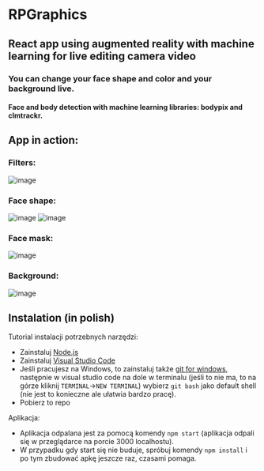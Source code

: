 # RPGraphics
## React app using augmented reality with machine learning for live editing camera video
### You can change your face shape and color and your background live.
#### Face and body detection with machine learning libraries: bodypix and clmtrackr.


## App in action:
### Filters: 
![image](https://user-images.githubusercontent.com/39704129/135772423-f7d61ecf-d4a7-425c-8a54-460d7694bd41.png)
### Face shape:
![image](https://user-images.githubusercontent.com/39704129/135772451-5d7a1752-b59e-4ce1-8f9e-88517e4b25f6.png)
![image](https://user-images.githubusercontent.com/39704129/135772459-408425a5-7451-4fe0-8a32-ff91cbcdbd3d.png)
### Face mask:
![image](https://user-images.githubusercontent.com/39704129/135772473-28f3ae33-793f-43d3-be71-43f41b3ea676.png)
### Background:
![image](https://user-images.githubusercontent.com/39704129/135772174-f583574e-e86d-4cde-a6ba-3bff51d609f8.png)



## Instalation (in polish)
Tutorial instalacji potrzebnych narzędzi: 
- Zainstaluj [Node.js](https://nodejs.org/en/download)
- Zainstaluj [Visual Studio Code](https://code.visualstudio.com)
- Jeśli pracujesz na Windows, to zainstaluj także [git for windows](https://gitforwindows.org), następnie w visual studio code na dole w terminalu (jeśli to nie ma, to na górze kliknij `TERMINAL`->`NEW TERMINAL`) wybierz `git bash` jako default shell (nie jest to konieczne ale ułatwia bardzo pracę).
- Pobierz to repo

Aplikacja:
- Aplikacja odpalana jest za pomocą komendy `npm start` (aplikacja odpali się w przeglądarce na porcie 3000 localhostu).
- W przypadku gdy start się nie buduje, spróbuj komendy `npm install` i po tym zbudować apkę jeszcze raz, czasami pomaga.

